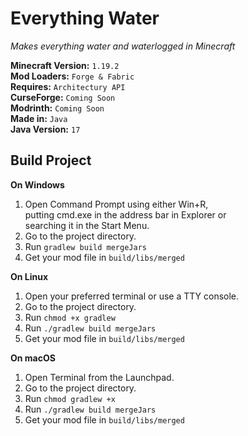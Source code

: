 # Everything Water
*Makes everything water and waterlogged in Minecraft*

**Minecraft Version:** `1.19.2`  
**Mod Loaders:** `Forge & Fabric`  
**Requires:** `Architectury API`  
**CurseForge:** `Coming Soon`  
**Modrinth:** `Coming Soon`  
**Made in:** `Java`  
**Java Version:** `17`  

## Build Project
**On Windows**
1. Open Command Prompt using either Win+R,  
   putting cmd.exe in the address bar in Explorer or  
   searching it in the Start Menu. 
2. Go to the project directory.
3. Run `gradlew build mergeJars`
4. Get your mod file in `build/libs/merged`

**On Linux**
1. Open your preferred terminal or use a TTY console. 
2. Go to the project directory.
3. Run `chmod +x gradlew`
4. Run `./gradlew build mergeJars`
5. Get your mod file in `build/libs/merged`

**On macOS**
1. Open Terminal from the Launchpad. 
2. Go to the project directory.
3. Run `chmod gradlew +x`
4. Run `./gradlew build mergeJars`
5. Get your mod file in `build/libs/merged`

